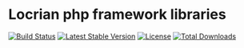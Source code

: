 # Locrian php framework libraries
[![Build Status](https://travis-ci.org/locrianphp/locrian-libs.svg?branch=master)](https://travis-ci.org/locrianphp/locrian-libs)
[![Latest Stable Version](https://poser.pugx.org/locrianphp/locrian-libs/version)](https://packagist.org/packages/locrianphp/locrian-libs)
[![License](https://poser.pugx.org/locrianphp/locrian-libs/license)](https://packagist.org/packages/locrianphp/locrian-libs)
[![Total Downloads](https://poser.pugx.org/locrianphp/locrian-libs/downloads)](https://packagist.org/packages/locrianphp/locrian-libs)